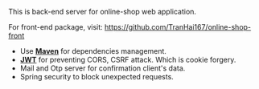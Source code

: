 This is back-end server for online-shop web application.

For front-end package, visit: https://github.com/TranHai167/online-shop-front  

* Use **[Maven](maven.md)** for dependencies management.
* **[JWT](jwt.md)** for preventing CORS, CSRF attack. Which is cookie forgery. 
* Mail and Otp server for confirmation client's data.
* Spring security to block unexpected requests.
